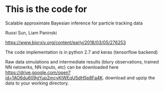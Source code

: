 # This is the code for

Scalable approximate Bayesian inference for particle tracking data

Ruoxi Sun, Liam Paninski

https://www.biorxiv.org/content/early/2018/03/05/276253

The code implementation is in python 2.7 and keras (tensorflow backend)

Raw data simulations and intermediate results (blury observations, trained NN netowrks, NN inputs, etc) can be downloaded here 
https://drive.google.com/open?id=1AO6du609gYup2mcyKIWEqU5dH5p8Fa4K.  download and upzip the data to your working directory. 

